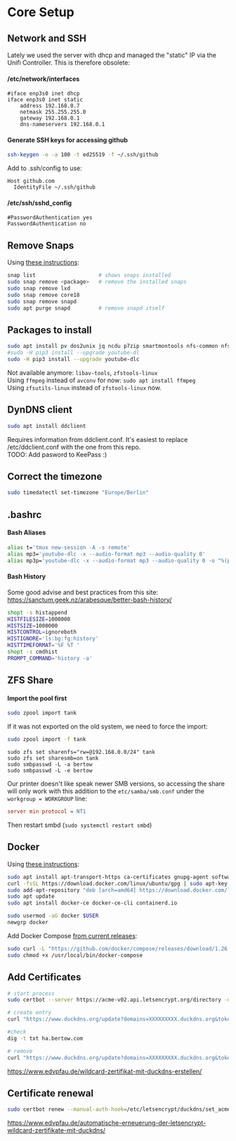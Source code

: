 # Core Setup

## Network and SSH

Lately we used the server with dhcp and managed the "static" IP via the Unifi Controller. This is therefore obsolete:

#### /etc/network/interfaces
```
#iface enp3s0 inet dhcp
iface enp3s0 inet static
    address 192.168.0.7
    netmask 255.255.255.0
    gateway 192.168.0.1
    dns-nameservers 192.168.0.1
```

#### Generate SSH keys for accessing github

```bash
ssh-keygen -o -a 100 -t ed25519 -f ~/.ssh/github
```

Add to .ssh/config to use:

```
Host github.com
  IdentityFile ~/.ssh/github
```

#### /etc/ssh/sshd_config

```
#PasswordAuthentication yes
PasswordAuthentication no
```

## Remove Snaps

Using [these instructions](https://www.kevin-custer.com/blog/disabling-snaps-in-ubuntu-20-04/):

```bash
snap list                    # shows snaps installed
sudo snap remove <package>   # remove the installed snaps
sudo snap remove lxd
sudo snap remove core18
sudo snap remove snapd
sudo apt purge snapd         # remove snapd itself
```

## Packages to install

```bash
sudo apt install pv dos2unix jq ncdu p7zip smartmontools nfs-common nfs-kernel-server pdftk ffmpeg zfsutils-linux samba python3-pip certbot eyed3
#sudo -H pip3 install --upgrade youtube-dl
sudo -H pip3 install --upgrade youtube-dlc
```

Not available anymore: `libav-tools`, `zfstools-linux`\
Using `ffmpeg` instead of `avconv` for now: `sudo apt install ffmpeg`\
Using `zfsutils-linux` instead of `zfstools-linux` now.

## DynDNS client

```bash
sudo apt install ddclient
```

Requires information from ddclient.conf. It's easiest to replace /etc/ddclient.conf with the one from this repo.\
TODO: Add pasword to KeePass :)

## Correct the timezone

```bash
sudo timedatectl set-timezone "Europe/Berlin"
```

## .bashrc

#### Bash Aliases

```bash
alias t='tmux new-session -A -s remote'
alias mp3='youtube-dlc -x --audio-format mp3 --audio-quality 0'
alias mp3p='youtube-dlc -x --audio-format mp3 --audio-quality 0 -o "%(playlist_index)s-%(title)s.%(ext)s" --yes-playlist'
```

#### Bash History

Some good advise and best practices from this site: https://sanctum.geek.nz/arabesque/better-bash-history/

```bash
shopt -s histappend
HISTFILESIZE=1000000
HISTSIZE=1000000
HISTCONTROL=ignoreboth
HISTIGNORE='ls:bg:fg:history'
HISTTIMEFORMAT='%F %T '
shopt -s cmdhist
PROMPT_COMMAND='history -a'
```

## ZFS Share

#### Import the pool first
```bash
sudo zpool import tank
```

If it was not exported on the old system, we need to force the import:
```bash
sudo zpool import -f tank
```

```
sudo zfs set sharenfs="rw=@192.168.0.0/24" tank
sudo zfs set sharesmb=on tank
sudo smbpasswd -L -a bertow
sudo smbpasswd -L -e bertow
```

Our printer doesn't like speak newer SMB versions, so accessing the share will only work with this addition to the `etc/samba/smb.conf` under the `workgroup = WORKGROUP` line:

```ini
server min protocol = NT1
```

Then restart smbd (`sudo systemctl restart smbd`)

## Docker
Using [these instructions](https://docs.docker.com/engine/install/ubuntu/#install-using-the-repository):
```bash
sudo apt install apt-transport-https ca-certificates gnupg-agent software-properties-common
curl -fsSL https://download.docker.com/linux/ubuntu/gpg | sudo apt-key add -
sudo add-apt-repository "deb [arch=amd64] https://download.docker.com/linux/ubuntu $(lsb_release -cs) stable"
sudo apt update
sudo apt install docker-ce docker-ce-cli containerd.io

sudo usermod -aG docker $USER
newgrp docker
```

Add Docker Compose [from current releases](https://github.com/docker/compose/releases):
```bash
sudo curl -L "https://github.com/docker/compose/releases/download/1.26.2/docker-compose-Linux-x86_64" -o /usr/local/bin/docker-compose
sudo chmod +x /usr/local/bin/docker-compose
```

## Add Certificates

```bash
# start process
sudo certbot --server https://acme-v02.api.letsencrypt.org/directory -d whoami.bertow.com --manual --preferred-challenges dns-01 certonly

# create entry
curl "https://www.duckdns.org/update?domains=XXXXXXXXX.duckdns.org&token=TTTTTTTT-TTTT-TTTT-TTTT-TTTTTTTTTTTT&txt=challenge-text-token"

#check
dig -t txt ha.bertow.com

# remove
curl "https://www.duckdns.org/update?domains=XXXXXXXXX.duckdns.org&token=TTTTTTTT-TTTT-TTTT-TTTT-TTTTTTTTTTTT&txt=challenge-text-token&clear=true"
```
https://www.edvpfau.de/wildcard-zertifikat-mit-duckdns-erstellen/


## Certificate renewal

```bash
sudo certbot renew --manual-auth-hook=/etc/letsencrypt/duckdns/set_acme_challenge.sh --manual-cleanup-hook=/etc/letsencrypt/duckdns/cleanup_acme_challenge.sh --deploy-hook="docker-compose -f /tank/misc/docker/traefik/docker-compose.yaml restart"
```
https://www.edvpfau.de/automatische-erneuerung-der-letsencrypt-wildcard-zertifikate-mit-duckdns/
